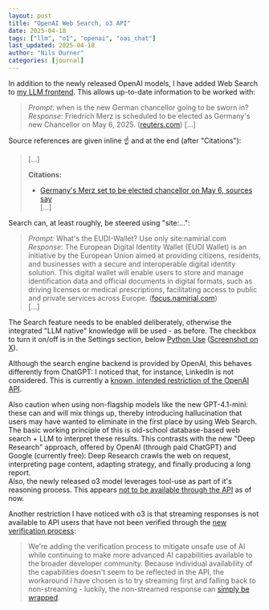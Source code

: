 ```yaml
---
layout: post
title: "OpenAI Web Search, o3 API"
date: 2025-04-18
tags: ["llm", "o1", "openai", "oai_chat"]
last_updated: 2025-04-18
author: "Nils Durner"
categories: [journal]
---
```


In addition to the newly released OpenAI models, I have added Web Search to [my LLM frontend](https://huggingface.co/spaces/ndurner/oai_chat). This allows up-to-date information to be worked with:
> _Prompt_: when is the new German chancellor going to be sworn in?  
> _Response_: Friedrich Merz is scheduled to be elected as Germany's new Chancellor on May 6, 2025. ([reuters.com](https://www.reuters.com/world/europe/germanys-merz-set-be-elected-chancellor-may-6-source-says-2025-04-11/?utm_source=openai)) [...]

Source references are given inline ☝️ and at the end (after "Citations"):
>[...]  
>
>**Citations:**  
>- [Germany's Merz set to be elected chancellor on May 6, sources say](https://www.reuters.com/world/europe/germanys-merz-set-be-elected-chancellor-may-6-source-says-2025-04-11/?utm_source=openai)  
> [...]

Search can, at least roughly, be steered using "site:...":
> _Prompt:_ What's the EUDI-Wallet? Use only site:namirial.com  
> _Response_: The European Digital Identity Wallet (EUDI Wallet) is an initiative by the European Union aimed at providing citizens, residents, and businesses with a secure and interoperable digital identity solution. This digital wallet will enable users to store and manage identification data and official documents in digital formats, such as driving licenses or medical prescriptions, facilitating access to public and private services across Europe. ([focus.namirial.com](https://focus.namirial.com/en/european-digital-identity-wallet/?utm_source=openai))  
[...]

The Search feature needs to be enabled deliberately, otherwise the integrated "LLM native" knowledge will be used - as before. The checkbox to turn it on/off is in the Settings section, below [Python Use](computation-llms) ([Screenshot on X](https://x.com/ndurner/status/1912904167896596691)).

Although the search engine backend is provided by OpenAI, this behaves differently from ChatGPT: I noticed that, for instance, LinkedIn is not considered. This is currently a [known, intended restriction of the OpenAI API](https://x.com/nikunjhanda/status/1912387834234958203).

Also caution when using non-flagship models like the new GPT-4.1-mini: these can and will mix things up, thereby introducing hallucination that users may have wanted to eliminate in the first place by using Web Search.  
The basic working principle of this is old-school database-based web search + LLM to interpret these results. This contrasts with the new "Deep Research" approach, offered by OpenAI (through paid ChatGPT) and Google (currently free): Deep Research crawls the web on request, interpreting page content, adapting strategy, and finally producing a long report.  
Also, the newly released o3 model leverages tool-use as part of it's reasoning process. This appears [not to be available through the API](https://x.com/qedgs/status/1912906505801605409) as of now.

Another restriction I have noticed with o3 is that streaming responses is not available to API users that have not been verified through the [new verification process](https://help.openai.com/en/articles/10910291-api-organization-verification):
> We're adding the verification process to mitigate unsafe use of AI while continuing to make more advanced AI capabilities available to the broader developer community.
Because individual availability of the capabilities doesn't seem to be reflected in the API, the workaround I have chosen is to try streaming first and falling back to non-streaming - luckily, the non-streamed response can [simply be wrapped](https://github.com/ndurner/oai_chat/blob/61e64f423f6c22f5be09e342cab3193b383adc7c/app.py#L280).
